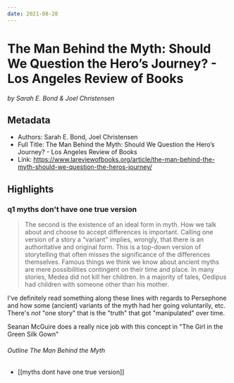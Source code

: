 ```yaml
---
date: 2021-08-28
---
```

# The Man Behind the Myth: Should We Question the Hero’s Journey? - Los Angeles Review of Books
<cite>by Sarah E. Bond & Joel Christensen</cite>

## Metadata
- Authors: Sarah E. Bond, Joel Christensen
- Full Title: The Man Behind the Myth: Should We Question the Hero’s Journey? - Los Angeles Review of Books
- Link: https://www.lareviewofbooks.org/article/the-man-behind-the-myth-should-we-question-the-heros-journey/

## Highlights

### q1 myths don't have one true version

> The second is the existence of an ideal form in myth. How we talk about and choose to accept differences is important. Calling one version of a story a “variant” implies, wrongly, that there is an authoritative and original form. This is a top-down version of storytelling that often misses the significance of the differences themselves. Famous things we think we know about ancient myths are mere possibilities contingent on their time and place. In many stories, Medea did not kill her children. In a majority of tales, Oedipus had children with someone other than his mother.

I've definitely read something along these lines with regards to Persephone and how some (ancient) variants of the myth had her going voluntarily, etc. There's _not_ "one story" that is the "truth" that got "manipulated" over time. 

Seanan McGuire does a really nice job with this concept in "The Girl in the Green Silk Gown" 


###### Outline The Man Behind the Myth
- [[myths dont have one true version]]
